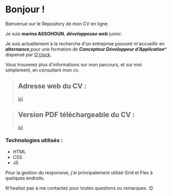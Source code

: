 # Bonjour !

Bienvenue sur le Repository de mon CV en ligne.

Je suis **marina ASSOHOUN**, ***développeuse web*** junior. 

Je suis actuellement à la recherche d'un entreprise pouvont m'accueillir en ***alternance***,pour une formation de ***Concepteur Développeur d'Application**** dispensé par [O'clock](https://oclock.io/formations/alternance).


Vous trouverez plus d'informations sur mon parcours, et sur moi simplement, en consultant mon cv.

>## Adresse web du CV :
>
>[ici](https://marinaassohoun.github.io/cv)

>## Version PDF téléchargeable du CV :
>
>[ici](https://marinaassohoun.github.io/cv/assets/fichiers/cv_marina_assohoun_cda.pdf)


### Technologies utilisés :
- HTML
- CSS
- JS

Pour la gestion du responsive, j'ai principalement utilisé Grid et Flex à quelques endroits.

N'hesitez pas à me contactez pour toutes questions ou remarques. 😊

